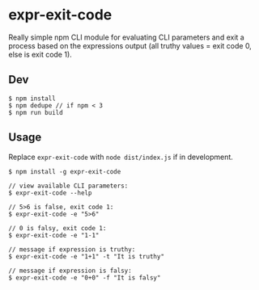 # expr-exit-code

Really simple npm CLI module for evaluating CLI parameters and exit a process
based on the expressions output (all truthy values = exit code 0, else is exit code 1).

## Dev

```
$ npm install
$ npm dedupe // if npm < 3
$ npm run build
```
## Usage

Replace `expr-exit-code` with `node dist/index.js` if in development.

```
$ npm install -g expr-exit-code

// view available CLI parameters:
$ expr-exit-code --help

// 5>6 is false, exit code 1:
$ expr-exit-code -e "5>6"

// 0 is falsy, exit code 1:
$ expr-exit-code -e "1-1"

// message if expression is truthy:
$ expr-exit-code -e "1+1" -t "It is truthy"

// message if expression is falsy:
$ expr-exit-code -e "0+0" -f "It is falsy"
```
